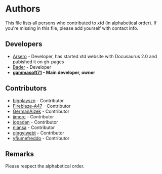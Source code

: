 # Authors

This file lists all persons who contributed to xtd (in alphabetical order). If you're missing in this file, please add yourself with contact info.

## Developers

* [Arsero](https://github.com/Arsero) - Developer, has started xtd website with Docusaurus 2.0 and pubished it on gh-pages
* [Bader](https://github.com/BaderEddineOuaich) - Developer
* **[gammasoft71](https://gammasoft71.wixsite.com/gammasoft) - Main developer, owner**

## Contributors
* [bigplayszn](https://github.com/bigplayszn) - Contributor
* [Fireblaze-A47](https://github.com/Fireblaze-A47) - Contributor
* [GermanAizek](https://github.com/GermanAizek) - Contributor
* [jimorc](https://github.com/jimorc) - Contributor
* [jopadan](https://github.com/jopadan) - Contributor
* [niansa](https://github.com/niansa) - Contributor
* [qingyiwebt](https://github.com/qingyiwebt) - Contributor
* [yfiumefreddo](https://github.com/yfiumefreddo) - Contributor

## Remarks

Please respect the alphabetical order.
